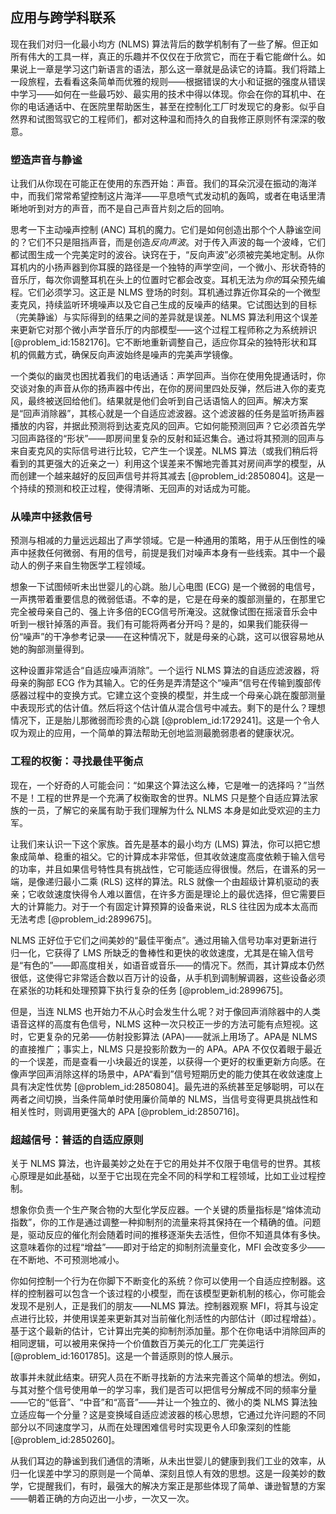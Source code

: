 ## 应用与跨学科联系

现在我们对归一化最小均方 (NLMS) 算法背后的数学机制有了一些了解。但正如所有伟大的工具一样，真正的乐趣并不仅仅在于欣赏它，而在于看它能*做*什么。如果说上一章是学习这门新语言的语法，那么这一章就是品读它的诗篇。我们将踏上一段旅程，去看看这条简单而优雅的规则——根据错误的大小和证据的强度从错误中学习——如何在一些最巧妙、最实用的技术中得以体现。你会在你的耳机中、在你的电话通话中、在医院里帮助医生，甚至在控制化工厂时发现它的身影。似乎自然界和试图驾驭它的工程师们，都对这种温和而持久的自我修正原则怀有深深的敬意。

### 塑造声音与静谧

让我们从你现在可能正在使用的东西开始：声音。我们的耳朵沉浸在振动的海洋中，而我们常常希望控制这片海洋——平息喷气式发动机的轰鸣，或者在电话里清晰地听到对方的声音，而不是自己声音片刻之后的回响。

思考一下主动噪声控制 (ANC) 耳机的魔力。它们是如何创造出那个个人静谧空间的？它们不只是阻挡声音，而是创造*反向声波*。对于传入声波的每一个波峰，它们都试图生成一个完美定时的波谷。诀窍在于，“反向声波”必须被完美地定制。从你耳机内的小扬声器到你耳膜的路径是一个独特的声学空间，一个微小、形状奇特的音乐厅，每次你调整耳机在头上的位置时它都会改变。耳机无法为*你的*耳朵预先编程。它们必须学习。这正是 NLMS 登场的时刻。耳机通过靠近你耳朵的一个微型麦克风，持续监听环境噪声以及它自己生成的反噪声的结果。它试图达到的目标（完美静谧）与实际得到的结果之间的差异就是误差。NLMS 算法利用这个误差来更新它对那个微小声学音乐厅的内部模型——这个过程工程师称之为系统辨识 [@problem_id:1582176]。它不断地重新调整自己，适应你耳朵的独特形状和耳机的佩戴方式，确保反向声波始终是噪声的完美声学镜像。

一个类似的幽灵也困扰着我们的电话通话：声学回声。当你在使用免提通话时，你交谈对象的声音从你的扬声器中传出，在你的房间里四处反弹，然后进入你的麦克风，最终被送回给他们。结果就是他们会听到自己话语恼人的回声。解决方案是“回声消除器”，其核心就是一个自适应滤波器。这个滤波器的任务是监听扬声器播放的内容，并据此预测将到达麦克风的回声。它如何能预测回声？它必须首先学习回声路径的“形状”——即房间里复杂的反射和延迟集合。通过将其预测的回声与来自麦克风的实际信号进行比较，它产生一个误差。NLMS 算法（或我们稍后将看到的其更强大的近亲之一）利用这个误差来不懈地完善其对房间声学的模型，从而创建一个越来越好的反回声信号并将其减去 [@problem_id:2850804]。这是一个持续的预测和校正过程，使得清晰、无回声的对话成为可能。

### 从噪声中拯救信号

预测与相减的力量远远超出了声学领域。它是一种通用的策略，用于从压倒性的噪声中拯救任何微弱、有用的信号，前提是我们对噪声本身有一些线索。其中一个最动人的例子来自生物医学工程领域。

想象一下试图倾听未出世婴儿的心跳。胎儿心电图 (ECG) 是一个微弱的电信号，一声携带着重要信息的微弱低语。不幸的是，它是在母亲的腹部测量的，在那里它完全被母亲自己的、强上许多倍的ECG信号所淹没。这就像试图在摇滚音乐会中听到一根针掉落的声音。我们有可能将两者分开吗？是的，如果我们能获得一份“噪声”的干净参考记录——在这种情况下，就是母亲的心跳，这可以很容易地从她的胸部测量得到。

这种设置非常适合“自适应噪声消除”。一个运行 NLMS 算法的自适应滤波器，将母亲的胸部 ECG 作为其输入。它的任务是弄清楚这个“噪声”信号在传输到腹部传感器过程中的变换方式。它建立这个变换的模型，并生成一个母亲心跳在腹部测量中表现形式的估计值。然后将这个估计值从混合信号中减去。剩下的是什么？理想情况下，正是胎儿那微弱而珍贵的心跳 [@problem_id:1729241]。这是一个令人叹为观止的应用，一个简单的算法帮助无创地监测最脆弱患者的健康状况。

### 工程的权衡：寻找最佳平衡点

现在，一个好奇的人可能会问：“如果这个算法这么棒，它是唯一的选择吗？”当然不是！工程的世界是一个充满了权衡取舍的世界。NLMS 只是整个自适应算法家族的一员，了解它的亲属有助于我们理解为什么 NLMS 本身是如此受欢迎的主力军。

让我们来认识一下这个家族。首先是基本的最小均方 (LMS) 算法，你可以把它想象成简单、稳重的祖父。它的计算成本非常低，但其收敛速度高度依赖于输入信号的功率，并且如果信号特性具有挑战性，它可能适应得很慢。然后，在谱系的另一端，是像递归最小二乘 (RLS) 这样的算法。RLS 就像一个由超级计算机驱动的表亲；它收敛速度快得令人难以置信，在许多方面是理论上的最优选择，但它需要巨大的计算能力。对于一个有固定计算预算的设备来说，RLS 往往因为成本太高而无法考虑 [@problem_id:2899675]。

NLMS 正好位于它们之间美妙的“最佳平衡点”。通过用输入信号功率对更新进行归一化，它获得了 LMS 所缺乏的鲁棒性和更快的收敛速度，尤其是在输入信号是“有色的”——即高度相关，如语音或音乐——的情况下。然而，其计算成本仍然很低，这使得它非常适合数以百万计的设备，从手机到调制解调器，这些设备必须在紧张的功耗和处理预算下执行复杂的任务 [@problem_id:2899675]。

但是，当连 NLMS 也开始力不从心时会发生什么呢？对于像回声消除器中的人类语音这样的高度有色信号，NLMS 这种一次只校正一步的方法可能有点短视。这时，它更复杂的兄弟——仿射投影算法 (APA)——就派上用场了。APA是 NLMS 的直接推广；事实上，NLMS 只是投影阶数为一的 APA。APA 不仅仅着眼于最近的一个误差，而是查看一小块最近的误差，以获得一个更好的权重更新方向感。在像声学回声消除这样的场景中，APA“看到”信号短期历史的能力使其在收敛速度上具有决定性优势 [@problem_id:2850804]。最先进的系统甚至足够聪明，可以在两者之间切换，当条件简单时使用廉价简单的 NLMS，当信号变得更具挑战性和相关性时，则调用更强大的 APA [@problem_id:2850716]。

### 超越信号：普适的自适应原则

关于 NLMS 算法，也许最美妙之处在于它的用处并不仅限于电信号的世界。其核心原理是如此基础，以至于它出现在完全不同的科学和工程领域，比如工业过程控制。

想象你负责一个生产聚合物的大型化学反应器。一个关键的质量指标是“熔体流动指数”，你的工作是通过调整一种抑制剂的流量来将其保持在一个精确的值。问题是，驱动反应的催化剂会随着时间的推移逐渐失去活性，但你不知道具体有多快。这意味着你的过程“增益”——即对于给定的抑制剂流量变化，MFI 会改变多少——在不断地、不可预测地减小。

你如何控制一个行为在你脚下不断变化的系统？你可以使用一个自适应控制器。这样的控制器可以包含一个该过程的小模型，而在该模型更新机制的核心，你可能会发现不是别人，正是我们的朋友——NLMS 算法。控制器观察 MFI，将其与设定点进行比较，并使用误差来更新其对当前催化剂活性的内部估计（即过程增益）。基于这个最新的估计，它计算出完美的抑制剂添加量。那个在你电话中消除回声的相同逻辑，可以被用来保持一个价值数百万美元的化工厂完美运行 [@problem_id:1601785]。这是一个普适原则的惊人展示。

故事并未就此结束。研究人员在不断寻找新的方法来完善这个简单的想法。例如，与其对整个信号使用单一的学习率，我们是否可以把信号分解成不同的频率分量——它的“低音”、“中音”和“高音”——并让一个独立的、微小的类 NLMS 算法独立适应每一个分量？这是变换域自适应滤波器的核心思想，它通过允许问题的不同部分以不同速度学习，从而在处理困难信号时实现更令人印象深刻的性能 [@problem_id:2850260]。

从我们耳边的静谧到我们通信的清晰，从未出世婴儿的健康到我们工业的效率，从归一化误差中学习的原则是一个简单、深刻且惊人有效的思想。这是一段美妙的数学，它提醒我们，有时，最强大的解决方案正是那些体现了简单、谦逊智慧的方案——朝着正确的方向迈出一小步，一次又一次。